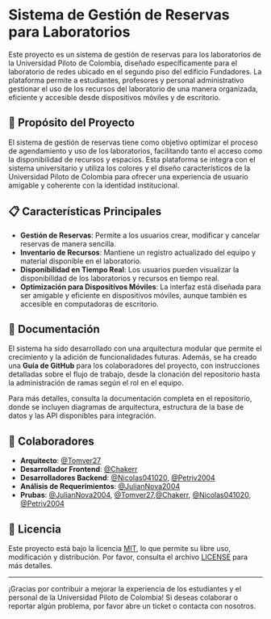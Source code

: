# Sistema de Gestión de Reservas para Laboratorios

Este proyecto es un sistema de gestión de reservas para los laboratorios de la Universidad Piloto de Colombia, diseñado específicamente para el laboratorio de redes ubicado en el segundo piso del edificio Fundadores. La plataforma permite a estudiantes, profesores y personal administrativo gestionar el uso de los recursos del laboratorio de una manera organizada, eficiente y accesible desde dispositivos móviles y de escritorio.

## 🚀 Propósito del Proyecto

El sistema de gestión de reservas tiene como objetivo optimizar el proceso de agendamiento y uso de los laboratorios, facilitando tanto el acceso como la disponibilidad de recursos y espacios. Esta plataforma se integra con el sistema universitario y utiliza los colores y el diseño característicos de la Universidad Piloto de Colombia para ofrecer una experiencia de usuario amigable y coherente con la identidad institucional.

## 📋 Características Principales

- **Gestión de Reservas**: Permite a los usuarios crear, modificar y cancelar reservas de manera sencilla.
- **Inventario de Recursos**: Mantiene un registro actualizado del equipo y material disponible en el laboratorio.
- **Disponibilidad en Tiempo Real**: Los usuarios pueden visualizar la disponibilidad de los laboratorios y recursos en tiempo real.
- **Optimización para Dispositivos Móviles**: La interfaz está diseñada para ser amigable y eficiente en dispositivos móviles, aunque también es accesible en computadoras de escritorio.
  
## 📖 Documentación

El sistema ha sido desarrollado con una arquitectura modular que permite el crecimiento y la adición de funcionalidades futuras. Además, se ha creado una **Guía de GitHub** para los colaboradores del proyecto, con instrucciones detalladas sobre el flujo de trabajo, desde la clonación del repositorio hasta la administración de ramas según el rol en el equipo.

Para más detalles, consulta la documentación completa en el repositorio, donde se incluyen diagramas de arquitectura, estructura de la base de datos y las API disponibles para integración.

## 🤝 Colaboradores

- **Arquitecto**: [@Tomver27](https://github.com/Tomver27)
- **Desarrollador Frontend**: [@Chakerr](https://github.com/Chakerr)
- **Desarrolladores Backend**: [@Nicolas041020](https://github.com/Nicolas041020), [@Petriv2004](https://github.com/Petriv2004)
- **Análisis de Requerimientos**: [@JulianNova2004](https://github.com/JulianNova2004)
- **Prubas**: [@JulianNova2004](https://github.com/JulianNova2004), [@Tomver27](https://github.com/Tomver27),[@Chakerr](https://github.com/Chakerr), [@Nicolas041020](https://github.com/Nicolas041020), [@Petriv2004](https://github.com/Petriv2004)


## 📝 Licencia

Este proyecto está bajo la licencia [MIT](LICENSE), lo que permite su libre uso, modificación y distribución. Por favor, consulta el archivo [LICENSE](LICENSE) para más detalles.

---

¡Gracias por contribuir a mejorar la experiencia de los estudiantes y el personal de la Universidad Piloto de Colombia! Si deseas colaborar o reportar algún problema, por favor abre un ticket o contacta con nosotros.
